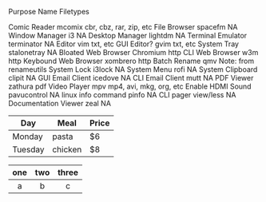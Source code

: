 


Purpose					Name			Filetypes

Comic Reader			mcomix			cbr, cbz, rar, zip, etc
File Browser			spacefm			NA
Window Manager			i3				NA
Desktop Manager			lightdm			NA
Terminal Emulator		terminator		NA
Editor					vim				txt, etc
GUI Editor?				gvim			txt, etc
System Tray				stalonetray		NA
Bloated Web Browser		Chromium		http
CLI Web Browser			w3m				http
Keybound Web Browser	xombrero		http
Batch Rename			qmv				Note: from renameutils
System Lock				i3lock			NA
System Menu				rofi			NA
System Clipboard		clipit			NA
GUI Email Client		icedove			NA
CLI Email Client		mutt			NA
PDF Viewer				zathura			pdf
Video Player			mpv				mp4, avi, mkg, org, etc
Enable HDMI Sound		pavucontrol		NA
linux info command		pinfo			NA
CLI pager				view/less		NA
Documentation Viewer	zeal			NA


| Day     | Meal    | Price |
| --------|---------|-------|
| Monday  | pasta   | $6    |
| Tuesday | chicken | $8    |



| one | two | three |
|:---:|:---:|:-----:|
| a   | b   | c     |

